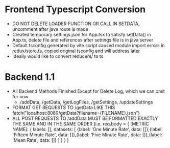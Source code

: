# Frontend Typescript Conversion

- DO NOT DELETE LOADER FUNCTION OR CALL IN SETDATA, uncomment after java route is made
- Created temporary settings.json for App.tsx to satisfy setData() in App.ts, delete file and references after settings file is in java server
- Default tsconfig generated by vite script caused module import errors in redux/store.ts, copied original tsconfig and will address later
- Ideally would like to convert reducers/ to ts

# Backend 1.1

- All Backend Methods Finished Except for Delete Log, which we can omit for now
  - /addData, /getData, /getLogFiles, /getSettings, /updateSettings
- FORMAT GET REQUESTS TO /getData LIKE THIS
  fetch("localhost:8080/getData?filename={FILENAME}.json")
- ALL POST REQUESTS TO /addData MUST BE FORMATTED EXACTLY THE SAME AND IN THE SAME ORDER (i.e.
  req.body = { [METRIC NAME]: {
  labels: [],
  datasets: [
  {label: 'One Minute Rate', data: []},{label: 'Fifteen Minute Rate', data: []},{label: 'Five Minute Rate', data: []},{label: 'Mean Rate', data: []}
  ]
  }
  }
  )
